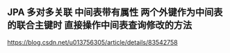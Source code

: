 ## JPA 多对多关联  中间表带有属性 两个外键作为中间表的联合主键时 直接操作中间表查询修改的方法



https://blog.csdn.net/u013756305/article/details/83542758



